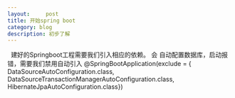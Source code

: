 ```yaml
---
layout:     post
title: 开始spring boot
category: blog
description: 初步了解
---
```

 
建好的Springboot工程需要我们引入相应的依赖。
会 自动配置数据库，启动报错，需要我们禁用自动引入
@SpringBootApplication(exclude = {
		DataSourceAutoConfiguration.class,
		DataSourceTransactionManagerAutoConfiguration.class,
		HibernateJpaAutoConfiguration.class})
